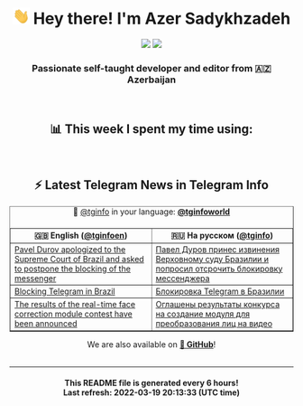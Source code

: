 <div align="center">
	<div>
		<h1>
      <img src="./assets/hi.gif" width="30px"> Hey there! I'm Azer Sadykhzadeh
    </h1>
    <img height="18" src="https://komarev.com/ghpvc/?username=sadykhzadeh&label=Views&color=2081c1&style=flat-square" />
		<a href="https://wakatime.com/@Azer"> <img height="18" src="https://wakatime.com/badge/user/f80ae27a-c328-426f-a381-bc84136e2dd6.svg" /> </a>
    <h3>
      Passionate self-taught developer and editor from 🇦🇿 Azerbaijan
    </h3>
  </div>
  <br>

<h2>📊 This week I spent my time using:</h2>

<!--START_SECTION:waka-->
<!--END_SECTION:waka-->

<br>

<h2>⚡️ Latest Telegram News in Telegram Info</h2>
  <table border>
		<tr>
			<th width="50%">🇬🇧 English (<a href="https://t.me/tginfoen">@tginfoen</a>)</th>
			<th>🇷🇺 На русском (<a href="https://t.me/tginfo">@tginfo</a>)</th>
		</tr>
		<caption>🚩 <a href="https://t.me/tginfo">@tginfo</a> in your language: <a href="https://t.me/tginfoworld"><b>@tginfoworld</b></a><caption/>
  <tr><td><a href="https://t.me/tginfoen/1367">Pavel Durov apologized to the Supreme Court of Brazil and asked to postpone the blocking of the messenger</a></td>
    <td><a href="https://t.me/tginfo/3268">Павел Дуров принес извинения Верховному суду Бразилии и попросил отсрочить блокировку мессенджера</a></td></tr><tr><td><a href="https://t.me/tginfoen/1366">Blocking Telegram in Brazil</a></td>
    <td><a href="https://t.me/tginfo/3267">Блокировка Telegram в Бразилии</a></td></tr><tr><td><a href="https://t.me/tginfoen/1365">The results of the real-time face correction module contest have been announced</a></td>
    <td><a href="https://t.me/tginfo/3266">Оглашены результаты конкурса на создание модуля для преобразования лиц на видео</a></td></tr>
</table>
We are also available on <a href="https://github.com/tginfo"><b>🐙 GitHub</b></a>!
</div>

<br>
<hr>
<h4 align="center">This README file is generated <b>every 6 hours</b>!</br>Last refresh: <b>2022-03-19 20:13:33 (UTC time)</b></h4>
